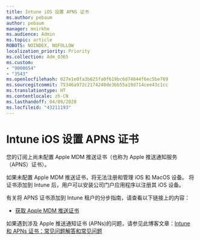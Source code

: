 ```yaml
---
title: Intune iOS 设置 APNS 证书
ms.author: pebaum
author: pebaum
manager: mnirkhe
ms.audience: Admin
ms.topic: article
ROBOTS: NOINDEX, NOFOLLOW
localization_priority: Priority
ms.collection: Adm_O365
ms.custom:
- "9000654"
- "3543"
ms.openlocfilehash: 027e1e0fa3b625fa0f619bc6d74844f6ec5be769
ms.sourcegitcommit: 75346a972c2174248de3bb55a19d714cee43c1cc
ms.translationtype: HT
ms.contentlocale: zh-CN
ms.lasthandoff: 04/09/2020
ms.locfileid: "43211193"
---
```

# <a name="intune-ios-set-up-apns-certificate"></a>Intune iOS 设置 APNS 证书

您的订阅上尚未配置 Apple MDM 推送证书（也称为 Apple 推送通知服务 （APNS）证书）。

如果未配置 Apple MDM 推送证书，将无法注册和管理 iOS 和 MacOS 设备。 将证书添加到 Intune 后，用户可以安装公司门户应用程序以注册其 iOS 设备。

有关将 APNS 证书添加到 Intune 租户的分步指南，请查看以下链接上的内容：

- [获取 Apple MDM 推送证书](https://docs.microsoft.com/mem/intune/enrollment/apple-mdm-push-certificate-get)

如果遇到涉及 Apple 推送通知证书 (APNs)的问题，请参见此博客文章：[Intune 和 APNs 证书：常见问题解答和常见问题](https://techcommunity.microsoft.com/t5/Intune-Customer-Success/Intune-and-the-APNs-certificate-FAQ-and-common-issues/ba-p/280121)

